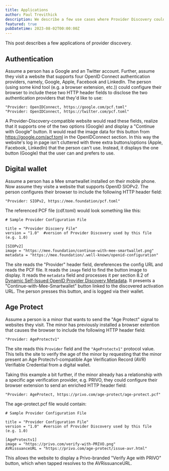 ```yaml
---
title: Applications
author: Paul Trevithick
description: We describe a few use cases where Provider Discovery could be used
featured: true
pubDatetime: 2023-08-02T00:00:00Z
---
```


This post describes a few applications of provider discovery.

## Authentication 

Assume a person has a Google and an Twitter account. Further, assume they visit a website that supports four OpenID Connect authentication providers, namely, Google, Apple, Facebook and LinkedIn. The person (using some kind tool (e.g. a browser extension, etc.)) could configure their browser to include these two HTTP header fields to disclose the two authentication providers that they'd like to use:

    "Provider: OpenIDConnect, https://google.com/pcf.toml"
    "Provider: OpenIDConnect, https://twitter.com/pcf.toml"

A Provider-Discovery-compatible website would read these fields, realize that it supports one of the two options (Google) and display a "Continue with Google" button. It would read the image data for this button from https://google.com/acf.toml in the OpenIDConnect section. In this way the website's log in page isn't cluttered with three extra buttons/options (Apple, Facebook, LinkedIn) that the person can't use. Instead, it displays the one button (Google) that the user can and prefers to use.

## Digital wallet

Assume a person has a Mee smartwallet installed on their mobile phone. Now assume they visite a website that supports OpenID SIOPv2. The person configures their browser to include the following HTTP header field:

    "Provider: SIOPv2, https://mee.foundation/pcf.toml"

The referenced PCF file (cdf.toml) would look something like this: 

    # Sample Provider Configuration File
    
    title = "Provider Discoery File"
    version = "1.0"  #version of Provider Discovery used by this file (e.g. 1.0)
    
    [SIOPv2]
    image = "https://mee.foundation/continue-with-mee-smartwallet.png"
    metadata = "https://mee.foundation/.well-known/openid-configuration"

The site reads the "Provider" header field, dereferences the config URL and reads the PCF file. It reads the `image` field to find the button image to display. It reads the `metadata` field and processes it per section 8.2 of [Dynamic Self-Issued OpenID Provider Discovery Metadata](https://openid.net/specs/openid-connect-self-issued-v2-1_0-ID1.html#name-dynamic-self-issued-openid-). It presents a "Continue-with-Mee-Smartwallet" button linked to the discovered activation URL. The person presses this button, and is logged via their wallet.

## Age Protect

Assume a person is a minor that wants to send the "Age Protect" signal to websites they visit. The minor has previously installed a browser extention that causes the browser to include the following HTTP header field:

    "Provider: AgeProtectv1"

The site reads this `Provider` field and the `"AgeProtectv1"` protocol value. This tells the site to verify the age of the minor by requesting that the minor present an Age Protectv1-compatible Age Verification Record (AVR) Verifiable Credential from a digital wallet. 

Taking this example a bit further, if the minor already has a relationship with a specific age verification provider, e.g. PRIVO, they could configure their browser extension to send an enriched HTTP header field:

    "Provider: AgeProtect, https://privo.com/age-protect/age-protect.pcf"

The age-protect.pcf file would contain: 

    # Sample Provider Configuration File
    
    title = "Provider Configuration File"
    version = "1.0"  #version of Provider Discovery used by this file (e.g. 1.0)
    
    [AgeProtectv1]
    image = "https://privo.com/verify-with-PRIVO.png"
    AVRissuanceURL = "https://privo.com/age-protect/issue-avr.html"

This allows the website to display a Privo-branded "Verify Age with PRIVO" button, which when tapped resolves to the AVRissuanceURL.

